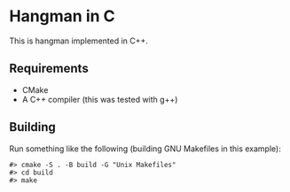 Hangman in C
============
This is hangman implemented in C++.

Requirements
------------
- CMake
- A C++ compiler (this was tested with g++)

Building
--------
Run something like the following (building GNU Makefiles in this example):
```
#> cmake -S . -B build -G "Unix Makefiles"
#> cd build
#> make
```